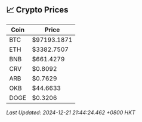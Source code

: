 ## 📈 Crypto Prices

| Coin | Price |
| ---- | ----- |
| BTC | $97193.1871 |
| ETH | $3382.7507 |
| BNB | $661.4279 |
| CRV | $0.8092 |
| ARB | $0.7629 |
| OKB | $44.6633 |
| DOGE | $0.3206 |

_Last Updated: 2024-12-21 21:44:24.462 +0800 HKT_